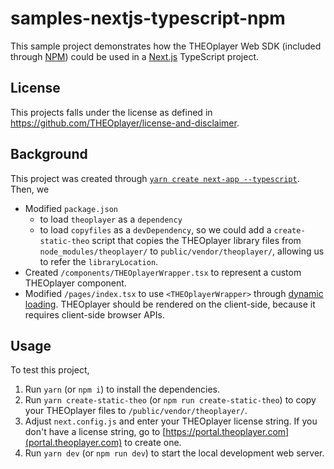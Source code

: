 # samples-nextjs-typescript-npm

This sample project demonstrates how the THEOplayer Web SDK (included through [NPM](https://www.npmjs.com/package/theoplayer)) could be used in a [Next.js](https://nextjs.org/) TypeScript project.

## License

This projects falls under the license as defined in https://github.com/THEOplayer/license-and-disclaimer.

## Background

This project was created through [`yarn create next-app --typescript`](https://nextjs.org/docs/api-reference/create-next-app).
Then, we
 * Modified `package.json`
    * to load `theoplayer` as a `dependency`
    * to load `copyfiles` as a `devDependency`, so we could add a `create-static-theo` script that
    copies the THEOplayer library files from `node_modules/theoplayer/` to `public/vendor/theoplayer/`,
    allowing us to refer the `libraryLocation`.
 * Created `/components/THEOplayerWrapper.tsx` to represent a custom THEOplayer component.
 * Modified `/pages/index.tsx` to use `<THEOplayerWrapper>` through [dynamic loading](https://nextjs.org/docs/advanced-features/dynamic-import#with-no-ssr).
 THEOplayer should be rendered on the client-side, because it requires client-side browser APIs.
 
 ## Usage
 
 To test this project,
 
 1. Run `yarn` (or `npm i`) to install the dependencies.
 2. Run `yarn create-static-theo` (or `npm run create-static-theo`) to copy your THEOplayer files to `/public/vendor/theoplayer/`.
 3. Adjust `next.config.js` and enter your THEOplayer license string. 
 If you don't have a license string, go to [https://portal.theoplayer.com](portal.theoplayer.com) to create one.
 4. Run `yarn dev` (or `npm run dev`) to start the local development web server.
